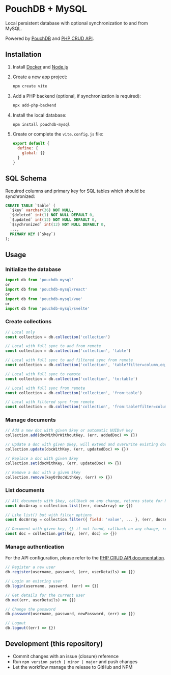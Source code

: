 # PouchDB + MySQL

Local persistent database with optional synchronization to and from MySQL.

Powered by [PouchDB](https://pouchdb.com/) and [PHP CRUD API](https://github.com/mevdschee/php-crud-api).

## Installation

1. Install [Docker](https://www.docker.com/) and [Node.js](https://nodejs.org/)

2. Create a new app project:

    ```bash
    npm create vite
    ```

3. Add a PHP backend (optional, if synchronization is required):

    ```bash
    npx add-php-backend
    ```
    
4. Install the local database:

    ```bash
    npm install pouchdb-mysql
    ```

5. Create or complete the `vite.config.js` file:

    ```js
    export default {
      define: {
        global: {}
      }
    }
    ```
    
## SQL Schema
    
Required columns and primary key for SQL tables which should be synchronized:

```sql
CREATE TABLE `table` (
  `$key` varchar(36) NOT NULL,
  `$deleted` int(1) NOT NULL DEFAULT 0,
  `$updated` int(12) NOT NULL DEFAULT 0,
  `$sychronized` int(12) NOT NULL DEFAULT 0,
  ...,
  PRIMARY KEY (`$key`)
);
```

## Usage

### Initialize the database

```js
import db from 'pouchdb-mysql'
or
import db from 'pouchdb-mysql/react'
or
import db from 'pouchdb-mysql/vue'
or
import db from 'pouchdb-mysql/svelte'
```

### Create collections
```js
// Local only
const collection = db.collection('collection')

// Local with full sync to and from remote
const collection = db.collection('collection', 'table')

// Local with full sync to and filtered sync from remote
const collection = db.collection('collection', 'table?filter=column,eq,something')

// Local with full sync to remote
const collection = db.collection('collection', 'to:table')

// Local with full sync from remote
const collection = db.collection('collection', 'from:table')

// Local with filtered sync from remote
const collection = db.collection('collection', 'from:table?filter=column,eq,something')
```

### Manage documents
```js
// Add a new doc with given $key or automatic UUIDv4 key
collection.add(docWithOrWithoutKey, (err, addedDoc) => {})

// Update a doc with given $key, will extend and overwrite existing doc
collection.update(docWithKey, (err, updatedDoc) => {})

// Replace a doc with given $key
collection.set(docWithKey, (err, updatedDoc) => {})

// Remove a doc with a given $key
collection.remove(keyOrDocWithKey, (err) => {})
```

### List documents
```js
// All documents with $key, callback on any change, returns state for React, Vue and Svelte
const docArray = collection.list((err, docsArray) => {})

// Like list() but with filter options
const docArray = collection.filter({ field: 'value', ... }, (err, docsArray) => {})

// Document with given key, {} if not found, callback on any change, returns state for React, Vue and Svelte
const doc = collection.get(key, (err, doc) => {})
```

### Manage authentication

For the API configuration, please refer to the [PHP CRUD API documentation](https://github.com/mevdschee/php-crud-api).

```js
// Register a new user
db.register(username, password, (err, userDetails) => {})

// Login an existing user
db.login(username, password, (err) => {})

// Get details for the current user
db.me((err, userDetails) => {})

// Change the password
db.password(username, password, newPassword, (err) => {})

// Logout
db.logout((err) => {})
```

## Development (this repository)

- Commit changes with an issue (closure) reference
- Run `npm version patch | minor | major` and push changes
- Let the workflow manage the release to GitHub and NPM
